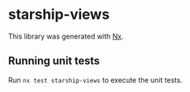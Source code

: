 # starship-views

This library was generated with [Nx](https://nx.dev).

## Running unit tests

Run `nx test starship-views` to execute the unit tests.
